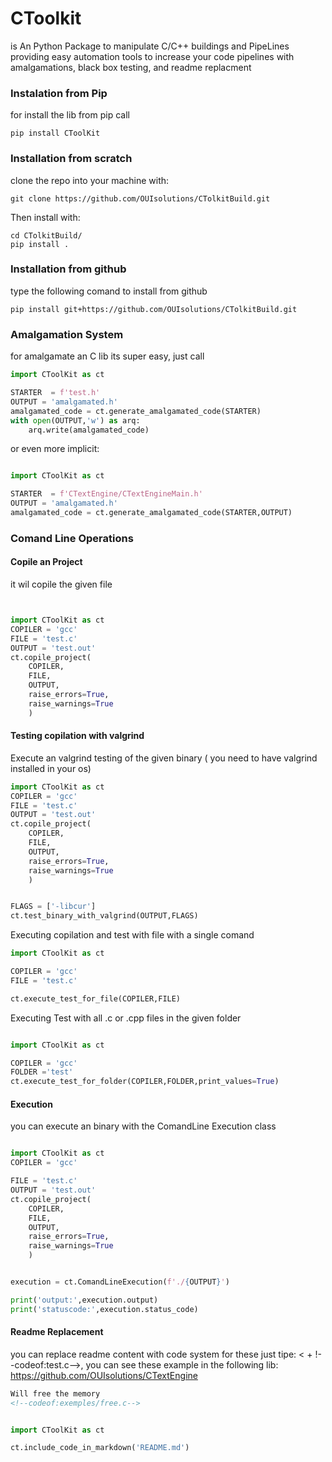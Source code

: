# CToolkit
 is An Python Package to manipulate C/C++ buildings and  PipeLines
 providing easy automation tools to increase your code pipelines 
 with amalgamations, black box testing, and readme replacment

### Instalation from Pip
for install the lib from pip call 

~~~shell
pip install CToolKit
~~~
### Installation from scratch

clone the repo into your machine with:

~~~shell
git clone https://github.com/OUIsolutions/CTolkitBuild.git
~~~
Then install with:
~~~shell
cd CTolkitBuild/
pip install .
~~~

### Installation from github
type the following comand to install from github
~~~shell
pip install git+https://github.com/OUIsolutions/CTolkitBuild.git
~~~

### Amalgamation System

for amalgamate an C lib its super easy, just call 
~~~python
import CToolKit as ct

STARTER  = f'test.h'
OUTPUT = 'amalgamated.h'
amalgamated_code = ct.generate_amalgamated_code(STARTER)
with open(OUTPUT,'w') as arq:
    arq.write(amalgamated_code)
~~~
or even more implicit:
~~~python

import CToolKit as ct

STARTER  = f'CTextEngine/CTextEngineMain.h'
OUTPUT = 'amalgamated.h'
amalgamated_code = ct.generate_amalgamated_code(STARTER,OUTPUT)

~~~

### Comand Line Operations

#### Copile an Project 
it wil copile the given file 

~~~python


import CToolKit as ct
COPILER = 'gcc'
FILE = 'test.c'
OUTPUT = 'test.out'
ct.copile_project(
    COPILER,
    FILE,
    OUTPUT,
    raise_errors=True,
    raise_warnings=True
    )
~~~

#### Testing copilation with valgrind 

Execute an valgrind testing of the given binary ( you need to have valgrind installed in your os)

~~~python
import CToolKit as ct
COPILER = 'gcc'
FILE = 'test.c'
OUTPUT = 'test.out'
ct.copile_project(
    COPILER,
    FILE,
    OUTPUT,
    raise_errors=True,
    raise_warnings=True
    )


FLAGS = ['-libcur']
ct.test_binary_with_valgrind(OUTPUT,FLAGS)
~~~
Executing copilation and test with file with a single comand 
~~~python
import CToolKit as ct

COPILER = 'gcc'
FILE = 'test.c'

ct.execute_test_for_file(COPILER,FILE)

~~~

Executing Test with all .c or .cpp files in the given folder 

~~~python 

import CToolKit as ct

COPILER = 'gcc'
FOLDER ='test'
ct.execute_test_for_folder(COPILER,FOLDER,print_values=True)

~~~

#### Execution 
you can execute an binary with the ComandLine Execution class

~~~python

import CToolKit as ct
COPILER = 'gcc'

FILE = 'test.c'
OUTPUT = 'test.out'
ct.copile_project(
    COPILER,
    FILE,
    OUTPUT,
    raise_errors=True,
    raise_warnings=True
    )


execution = ct.ComandLineExecution(f'./{OUTPUT}')

print('output:',execution.output)
print('statuscode:',execution.status_code)
~~~
#### Readme Replacement 
you can replace readme content with code system 
for these just tipe: < + !--codeof:test.c-->, you can see 
these example in the following lib:
https://github.com/OUIsolutions/CTextEngine

~~~Markdown
Will free the memory
<!--codeof:exemples/free.c-->
~~~
~~~python

import CToolKit as ct

ct.include_code_in_markdown('README.md')
~~~






